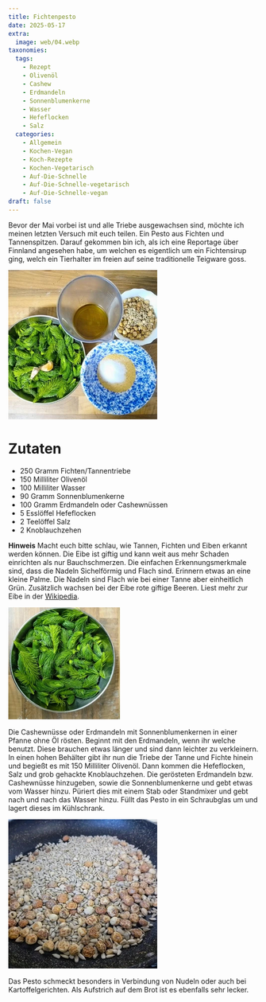 ```yaml
---
title: Fichtenpesto
date: 2025-05-17
extra:
  image: web/04.webp
taxonomies:
  tags:
    - Rezept
    - Olivenöl
    - Cashew
    - Erdmandeln
    - Sonnenblumenkerne
    - Wasser
    - Hefeflocken
    - Salz
  categories:
    - Allgemein
    - Kochen-Vegan
    - Koch-Rezepte
    - Kochen-Vegetarisch
    - Auf-Die-Schnelle
    - Auf-Die-Schnelle-vegetarisch
    - Auf-Die-Schnelle-vegan
draft: false
---
```

Bevor der Mai vorbei ist und alle Triebe ausgewachsen sind, möchte ich meinen letzten Versuch mit euch teilen. Ein Pesto aus Fichten und Tannenspitzen.
Darauf gekommen bin ich, als ich eine Reportage über Finnland angesehen habe, um welchen es eigentlich um ein Fichtensirup ging, welch ein Tierhalter im freien auf seine traditionelle Teigware goss.

<!-- more -->

[![Tannen und Fichtennadeln in einer Schüssel, daneben ist eine Schale mit Hefeflocken und Salz und ein Messbehälter mit Olivenöl](web/02-thumb.webp)](web/02.webp)

# Zutaten
* 250 Gramm Fichten/Tannentriebe
* 150 Milliliter Olivenöl
* 100 Milliliter Wasser
* 90 Gramm Sonnenblumenkerne
* 100 Gramm Erdmandeln oder Cashewnüssen
* 5 Esslöffel Hefeflocken
* 2 Teelöffel Salz
* 2 Knoblauchzehen

**Hinweis** Macht euch bitte schlau, wie Tannen, Fichten und Eiben erkannt werden können. Die Eibe ist giftig und kann weit aus mehr Schaden einrichten als nur Bauchschmerzen.
Die einfachen Erkennungsmerkmale sind, dass die Nadeln Sichelförmig und Flach sind. Erinnern etwas an eine kleine Palme. Die Nadeln sind Flach wie bei einer Tanne aber einheitlich Grün. Zusätzlich wachsen bei der Eibe rote giftige Beeren. Liest mehr zur Eibe in der [Wikipedia](https://de.wikipedia.org/wiki/Europ%C3%A4ische_Eibe).

[![Eine Schüssel mit Fichten und Tannentrieben](web/01-thumb.webp)](web/01.webp)

Die Cashewnüsse oder Erdmandeln mit Sonnenblumenkernen in einer Pfanne ohne Öl rösten. Beginnt mit den Erdmandeln, wenn ihr welche benutzt. Diese brauchen etwas länger und sind dann leichter zu verkleinern. 
In einen hohen Behälter gibt ihr nun die Triebe der Tanne und Fichte hinein und begießt es mit 150 Milliliter Olivenöl. Dann kommen die Hefeflocken, Salz und grob gehackte Knoblauchzehen. Die gerösteten Erdmandeln bzw. Cashewnüsse hinzugeben, sowie die Sonnenblumenkerne und gebt etwas vom Wasser hinzu. Püriert dies mit einem Stab oder Standmixer und gebt nach und nach das Wasser hinzu. 
Füllt das Pesto in ein Schraubglas um und lagert dieses im Kühlschrank.

[![Pfanne in einer Nahaufnahme, in der Erdmandeln und Sonnenblumenkerne geröstet werden](web/03-thumb.webp)](web/03.webp)

Das Pesto schmeckt besonders in Verbindung von Nudeln oder auch bei Kartoffelgerichten. Als Aufstrich auf dem Brot ist es ebenfalls sehr lecker.
  
